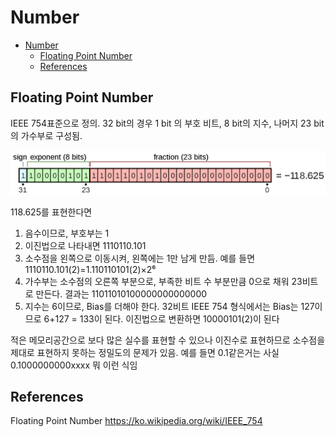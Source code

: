 # Number

- [Number](#number)
  - [Floating Point Number](#floating-point-number)
  - [References](#references)

## Floating Point Number

IEEE 754표준으로 정의. 32 bit의 경우 1 bit 의 부호 비트, 8 bit의 지수, 나머지 23 bit의 가수부로 구성됨.

![floating-point-number](./img/floating-point-number.png)

118.625를 표현한다면

1. 음수이므로, 부호부는 1
2. 이진법으로 나타내면 1110110.101
3. 소수점을 왼쪽으로 이동시켜, 왼쪽에는 1만 남게 만듬. 예를 들면 1110110.101(2)=1.110110101(2)×2⁶
4. 가수부는 소수점의 오른쪽 부분으로, 부족한 비트 수 부분만큼 0으로 채워 23비트로 만든다. 결과는 11011010100000000000000
5. 지수는 6이므로, Bias를 더해야 한다. 32비트 IEEE 754 형식에서는 Bias는 127이므로 6+127 = 133이 된다. 이진법으로 변환하면 10000101(2)이 된다

적은 메모리공간으로 보다 많은 실수를 표현할 수 있으나 이진수로 표현하므로 소수점을 제대로 표현하지 못하는 정밀도의 문제가 있음. 예를 들면 0.1같은거는 사실 0.1000000000xxxx 뭐 이런 식임

## References

Floating Point Number
https://ko.wikipedia.org/wiki/IEEE_754
